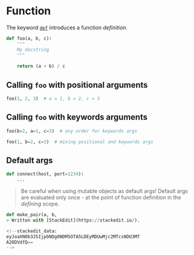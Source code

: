 
# Function
The keyword [`def`](https://docs.python.org/3/reference/compound_stmts.html#def) introduces a function _definition_.
```python
def foo(a, b, c):
	"""
	My docstring
	"""
	
	return (a + b) / c
```
## Calling ```foo``` with positional arguments
```python
foo(1, 2, 3)  # a = 1, b = 2, c = 3
```
## Calling ```foo``` with keywords arguments
```python
foo(b=2, a=1, c=3)  # any order for keywords args
```
```python
foo(1, b=2, c=3)  # mixing positional and keywords args
```
## Default args
```python
def connect(host, port=1234):
	...
```

> Be careful when using mutable objects as default args!
> Default args are evaluated only once - at the point of function definition in the _defining_ scope.
```python
def make_pair(a, b,  
> Written with [StackEdit](https://stackedit.io/).

<!--stackedit_data:
eyJoaXN0b3J5IjpbNDg0NDM5OTA5LDEyMDUwMjc2MTcsNDU3MT
A2ODVdfQ==
-->